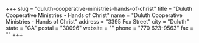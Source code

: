 +++
slug = "duluth-cooperative-ministries-hands-of-christ"
title = "Duluth Cooperative Ministries - Hands of Christ"
name = "Duluth Cooperative Ministries - Hands of Christ"
address = "3395 Fox Street"
city = "Duluth"
state = "GA"
postal = "30096"
website = ""
phone = "770 623-9563"
fax = ""
+++
